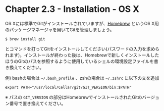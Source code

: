 Chapter 2.3 - Installation - OS X
=======

OS Xには標準でGitがインストールされていますが、[Homebrew](http://brew.sh/index_ja.html) というOS X用のパッケージマネージャを用いてGitを管理しましょう。 

```
$ brew install git
```

とコマンドを打ってGitをインストールしてください(パスワードの入力を求められます)。インストールが終わった後は、Homebrewで新しくインストールしたほうのGitのパスを参照するように使用しているシェルの環境設定ファイルを書き換えてください。

例) bashの場合は `~/.bash_profile` 、zshの場合は `~/.zshrc` に以下の文を追加
```
export PATH="/usr/local/Cellar/git/GIT_VERSION/bin:$PATH"
```

※ パスの `GIT_VERSION` の部分はHomebrewでインストールされたGitのバージョン番号で置き換えてください。